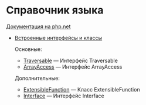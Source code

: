 # Справочник языка

[Документация на php.net](https://www.php.net/manual/ru/langref.php)

-   [Встроенные интерфейсы и классы](./langref/interfaces.md)

    Основные:

    -   [Traversable](./langref/interfaces/base/Traversable.md) &mdash; Интерфейс Traversable
    -   [ArrayAccess](./langref/interfaces/base/ArrayAccess.md) &mdash; Интерфейс ArrayAccess

    Дополнительные:

    -   [ExtensibleFunction](./langref/interfaces/other/ExtensibleFunction.md) &mdash; Класс
        ExtensibleFunction
    -   [Interface](./langref/interfaces/other/Interface.md) &mdash; Интерфейс Interface
